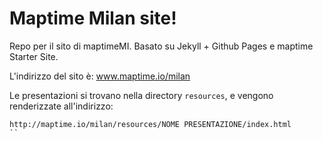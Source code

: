 # Maptime Milan site!

Repo per il sito di maptimeMI. Basato su Jekyll + Github Pages e maptime Starter Site.

L'indirizzo del sito è: www.maptime.io/milan

Le presentazioni si trovano nella directory `resources`, e vengono renderizzate all'indirizzo:

```
http://maptime.io/milan/resources/NOME PRESENTAZIONE/index.html
``